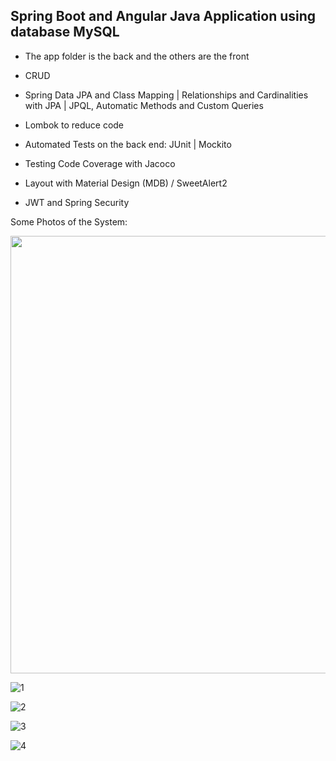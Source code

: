 ## Spring Boot and Angular Java Application using database MySQL

* The app folder is the back and the others are the front

* CRUD

* Spring Data JPA and Class Mapping | Relationships and Cardinalities with JPA | JPQL, Automatic Methods and Custom Queries

* Lombok to reduce code

* Automated Tests on the back end: JUnit | Mockito

* Testing Code Coverage with Jacoco

* Layout with Material Design (MDB) / SweetAlert2

* JWT and Spring Security

Some Photos of the System:

<img src="" width="700px">

![1](https://github.com/user-attachments/assets/205f94c1-1384-4198-b679-698da1d011c0)

![2](https://github.com/user-attachments/assets/d7c13d8f-d182-4fa1-9928-eba569c5f182)

![3](https://github.com/user-attachments/assets/1a9ec98a-68b7-4378-9849-1e5c84e63fa8)

![4](https://github.com/user-attachments/assets/3e523102-f528-4197-a818-5f6585473163)
